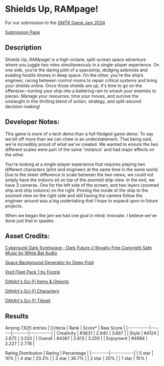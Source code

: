 # Shields Up, RAMpage!
For our submission to the [GMTK Game Jam 2024](https://itch.io/jam/gmtk-2024)

[Submission Page](https://itch.io/jam/gmtk-2024/rate/2911361)

## Description
Shields Up, RAMpage! is a high-octane, split-screen space adventure where you juggle two roles simultaneously in a single-player experience. On one side, you’re the daring pilot of a spaceship, dodging asteroids and evading hostile drones in deep space. On the other, you’re the ship’s engineer, racing between control rooms to repair critical systems and bring your shields online. Once those shields are up, it's time to go on the offensive—turning your ship into a battering ram to smash your enemies to pieces. Manage your resources, time your moves, and survive the onslaught in this thrilling blend of action, strategy, and split-second decision-making!

## Developer Notes:
This game is more of a tech demo than a full-fledged game demo. To say we bit off more than we can chew is an understatement. That being said, we're incredibly proud of what we've created. We wanted to ensure the two different scales were part of the same 'instance' and had major effects on the other.

You're looking at a single-player experience that requires playing two different characters (pilot and engineer) at the same time in the same world.  Due to the sheer difference in scale between the two views, we could not simply have the indoors sit on top of the zoomed ship view. In the end, we have 3 cameras. One for the left side of the screen, and two layers (zoomed ship and ship indoors) on the right. Pinning the inside of the ship to the zoomed view on the right side and still having the camera follow the engineer around was a big undertaking that I hope to expand upon in future projects.

When we began the jam we had one goal in mind: innovate. I believe we've done just that in spades.



## Asset Credits:
[Cyberpunk Dark Synthwave - Dark Future // Royalty Free Copyright Safe Music by White Bat Audio](https://www.youtube.com/watch?v=SmIHy-gSvb8)

[Space Background Generator by Deep-Fold](https://deep-fold.itch.io/space-background-generator)

[Void Fleet Pack 1 by Foozle](https://foozlecc.itch.io/void-fleet-pack-1)

[DithArt's Sci-Fi Items & Objects](https://dithart.itch.io/ditharts-sci-fi-items-objects)

[DithArt's Sci-Fi Characters](https://dithart.itch.io/ditharts-sci-fi-characters)

[DithArt's Sci-Fi Tileset](https://dithart.itch.io/sci-fi-tileset)

## Results
Among 7,625 entries
| Criteria  | Rank  | Score* | Raw Score |
|-----------|-------|--------|-----------|
| Creativity | #3631 | 2.940  | 3.667     |
| Style     | #4124 | 2.673  | 3.333     |
| Overall   | #4387 | 2.613  | 3.259     |
| Enjoyment | #4994 | 2.227  | 2.778     |

Rating Distribution
| Rating  | Percentage |
|---------|------------|
| 5 star  | 10%        |
| 4 star  | 23.3%      |
| 3 star  | 36.7%      |
| 2 star  | 20%        |
| 1 star  | 10%        |
